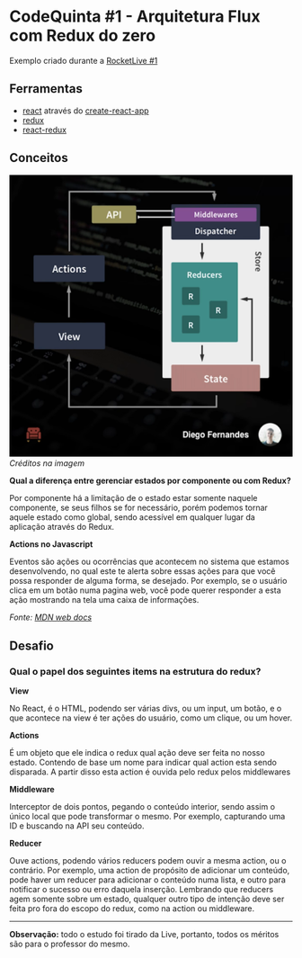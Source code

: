 # CodeQuinta #1 - Arquitetura Flux com Redux do zero

Exemplo criado durante a [RocketLive #1](https://www.youtube.com/watch?v=69e1MoUWE1g)

## Ferramentas

- [react](https://github.com/facebook/react) através do [create-react-app](https://github.com/facebook/create-react-app)
- [redux](https://github.com/reduxjs/redux)
- [react-redux](https://github.com/reduxjs/react-redux)

## Conceitos

![Diagrama](docs/diagrama.png)
*Créditos na imagem*

**Qual a diferença entre gerenciar estados por componente ou com Redux?**

Por componente há a limitação de o estado estar somente naquele componente, se seus filhos se for necessário, porém podemos tornar aquele estado como global, sendo acessível em qualquer lugar da aplicação através do Redux.

**Actions no Javascript**

Eventos são ações ou ocorrências que acontecem no sistema que estamos desenvolvendo, no qual este te alerta sobre essas ações para que você possa responder de alguma forma, se desejado. Por exemplo, se o usuário clica em um botão numa pagina web, você pode querer responder a esta ação mostrando na tela uma caixa de informações.

_Fonte: [MDN web docs](https://developer.mozilla.org/pt-BR/docs/Aprender/JavaScript/Elementos_construtivos/Events)_

## Desafio

### Qual o papel dos seguintes items na estrutura do redux?

**View**

No React, é o HTML, podendo ser várias divs, ou um input, um botão, e o que acontece na view é ter ações do usuário, como um clique, ou um hover.

**Actions**

É um objeto que ele indica o redux qual ação deve ser feita no nosso estado. Contendo de base um nome para indicar qual action esta sendo disparada. A partir disso esta action é ouvida pelo redux pelos middlewares

**Middleware**

Interceptor de dois pontos, pegando o conteúdo interior, sendo assim o único local que pode transformar o mesmo. Por exemplo, capturando uma ID e buscando na API seu conteúdo.

**Reducer**

Ouve actions, podendo vários reducers podem ouvir a mesma action, ou o contrário. Por exemplo, uma action de propósito de adicionar um conteúdo, pode haver um reducer para adicionar o conteúdo numa lista, e outro para notificar o sucesso ou erro daquela inserção. Lembrando que reducers agem somente sobre um estado, qualquer outro tipo de intenção deve ser feita pro fora do escopo do redux, como na action ou middleware.

---

**Observação:** todo o estudo foi tirado da Live, portanto, todos os méritos são para o professor do mesmo.